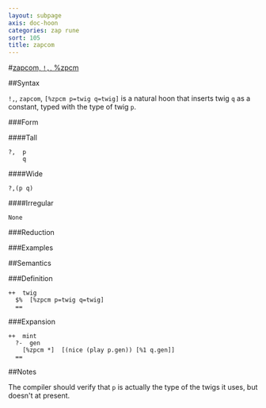 ```yaml
---
layout: subpage
axis: doc-hoon
categories: zap rune
sort: 105
title: zapcom
---
```




#[zapcom, `!,`, %zpcm](#zpcm)

##Syntax

`!,`, `zapcom`, `[%zpcm p=twig q=twig]` is a natural hoon that
inserts twig `q` as a constant, typed with the type of twig `p`.

###Form

####Tall

    ?,  p
        q

####Wide

    ?,(p q)

####Irregular

    None

###Reduction

###Examples

##Semantics

###Definition

    ++  twig  
      $%  [%zpcm p=twig q=twig]
      ==

###Expansion

    ++  mint
      ?-  gen
        [%zpcm *]  [(nice (play p.gen)) [%1 q.gen]]
      ==

##Notes

The compiler should verify that `p` is actually the type of the
twigs it uses, but doesn't at present.
